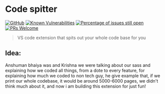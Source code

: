 # Code spitter

[![GitHub](https://img.shields.io/github/license/tjx666/vscode-extension-boilerplate)](https://github.com/tjx666/vscode-extension-boilerplate/blob/master/LICENSE) [![Known Vulnerabilities](https://snyk.io/test/github/tjx666/vscode-extension-boilerplate/badge.svg?targetFile=package.json)](https://snyk.io/test/github/tjx666/vscode-extension-boilerplate?targetFile=package.json) [![Percentage of issues still open](https://isitmaintained.com/badge/open/tjx666/vscode-extension-boilerplate.svg)](http://isitmaintained.com/project/tjx666/vscode-extension-boilerplate') [![PRs Welcome](https://img.shields.io/badge/PRs-welcome-brightgreen.svg?style=flat)](http://makeapullrequest.com)

> VS code extension that spits out your whole code base for you

## Idea:
 Anshuman bhaiya was and Krishna we were talking about our sass and explaining how we coded all things, from a dote to every feature, for explaining how much we coded to non tech guy, he give example that, if we print our whole codebase, it would be around 5000-6000 pages, we didn't think much about it, and now i am building this extension for just fun!

 
 
